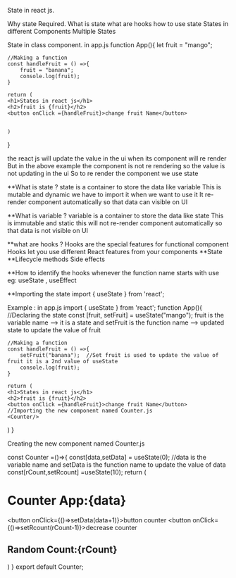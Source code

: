 State in react js.

Why state Required.
What is state
what are hooks
how to use state
States in different Components
Multiple States 

State in class component.
in app.js
function App(){
    let fruit = "mango";

    //Making a function
    const handleFruit = () =>{
        fruit = "banana";
        console.log(fruit);
    }

    return (
    <h1>States in react js</h1>
    <h2>fruit is {fruit}</h2>
    <button onClick ={handleFruit}>change fruit Name</button>
    

    )
}

the react js will update the value in the ui when its component will re render
But in the above example the component is not re rendering so the value is not updating in the ui
So to re render the component we use state

**What is state ?
state is a container to store the data like variable 
This is mutable and dynamic
we have to import it when we want to use it
It re-render component automatically so that data can visible on UI
 
**What is variable ?
variable is a container to store the data like state
This is immutable and static 
this will not re-render component automatically so that data is not visible on UI

**what are hooks ?
Hooks are the special features for functional component 
Hooks let you use different React features from your components 
**State
**Lifecycle methods
Side effects

**How to identify the hooks
whenever the function name starts with use
eg: useState , useEffect


**Importing the state 
import  { useState } from 'react';

Example : in app.js
import  { useState } from 'react';
function App(){
    //Declaring the state
    const [fruit, setFruit] = useState("mango");  fruit is the variable name --> it is a  state  and setFruit is the function name --> updated state to update the value of fruit

    //Making a function
    const handleFruit = () =>{
        setFruit("banana");  //Set fruit is used to update the value of fruit it is a 2nd value of useState
        console.log(fruit);
    }

    return (
    <h1>States in react js</h1>
    <h2>fruit is {fruit}</h2>
    <button onClick ={handleFruit}>change fruit Name</button>
    //Importing the new component named Counter.js
    <Counter/>

)
}

Creating the new component named Counter.js

const Counter =()=>{
    const[data,setData] = useState(0); //data is the variable name and setData is the function name to update the value of data
    const[rCount,setRcount] =useState(10);
    return (
        <div>
            <h1>Counter App:{data}</h1>
            <button onClick={()=>setData(data+1)}>button counter</button>
            <button onClick={()=>setRcount(rCount-1)}>decrease counter</button>
            <h2>Random Count:{rCount}</h2>
        </div>
    )
}
export default Counter;
